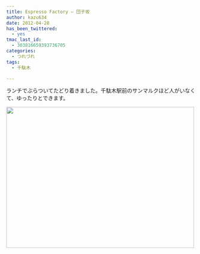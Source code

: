 ```yaml
---
title: Espresso Factory – 団子坂
author: kazu634
date: 2012-04-28
has_been_twittered:
  - yes
tmac_last_id:
  - 303816659393736705
categories:
  - つれづれ
tags:
  - 千駄木

---
```

ランチでぶらついてたどり着きました。千駄木駅前のサンマルクほど人がいなくて、ゆったりとできます。

<img alt="" src="http://blog.kazu634.com/wp-content/uploads/2012/04/slooProImg_20120428143056.jpg" width="500" height="376" class="slooProImg" />
